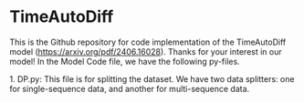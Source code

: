 # TimeAutoDiff
This is the Github repository for code implementation of the TimeAutoDiff model (https://arxiv.org/pdf/2406.16028).
Thanks for your interest in our model! 
In the Model Code file, we have the following py-files.

<p> 1. DP.py: This file is for splitting the dataset. We have two data splitters: one for single-sequence data, and another for multi-sequence data.<br>

